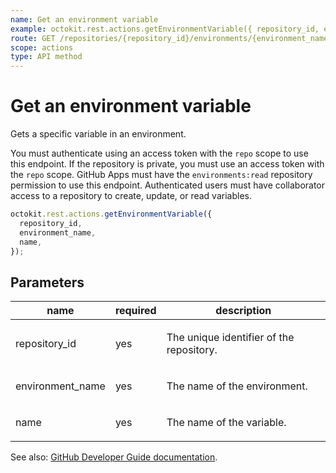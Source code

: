 ```yaml
---
name: Get an environment variable
example: octokit.rest.actions.getEnvironmentVariable({ repository_id, environment_name, name })
route: GET /repositories/{repository_id}/environments/{environment_name}/variables/{name}
scope: actions
type: API method
---
```


# Get an environment variable

Gets a specific variable in an environment.

You must authenticate using an access token with the `repo` scope to use this endpoint.
If the repository is private, you must use an access token with the `repo` scope.
GitHub Apps must have the `environments:read` repository permission to use this endpoint.
Authenticated users must have collaborator access to a repository to create, update, or read variables.

```js
octokit.rest.actions.getEnvironmentVariable({
  repository_id,
  environment_name,
  name,
});
```

## Parameters

<table>
  <thead>
    <tr>
      <th>name</th>
      <th>required</th>
      <th>description</th>
    </tr>
  </thead>
  <tbody>
    <tr><td>repository_id</td><td>yes</td><td>

The unique identifier of the repository.

</td></tr>
<tr><td>environment_name</td><td>yes</td><td>

The name of the environment.

</td></tr>
<tr><td>name</td><td>yes</td><td>

The name of the variable.

</td></tr>
  </tbody>
</table>

See also: [GitHub Developer Guide documentation](https://docs.github.com/rest/actions/variables#get-an-environment-variable).
